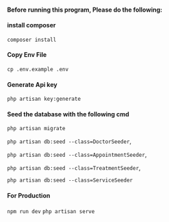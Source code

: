 #### Before running this program, Please do the following:
#### install composer
`composer install`
#### Copy Env File 
`cp .env.example .env`
#### Generate Api key 
`php artisan key:generate`

#### Seed the database with the following cmd
`php artisan migrate`

`php artisan db:seed --class=DoctorSeeder`,

`php artisan db:seed --class=AppointmentSeeder`,

`php artisan db:seed --class=TreatmentSeeder`,

`php artisan db:seed --class=ServiceSeeder`

#### For Production
`npm run dev`
`php artisan serve`


